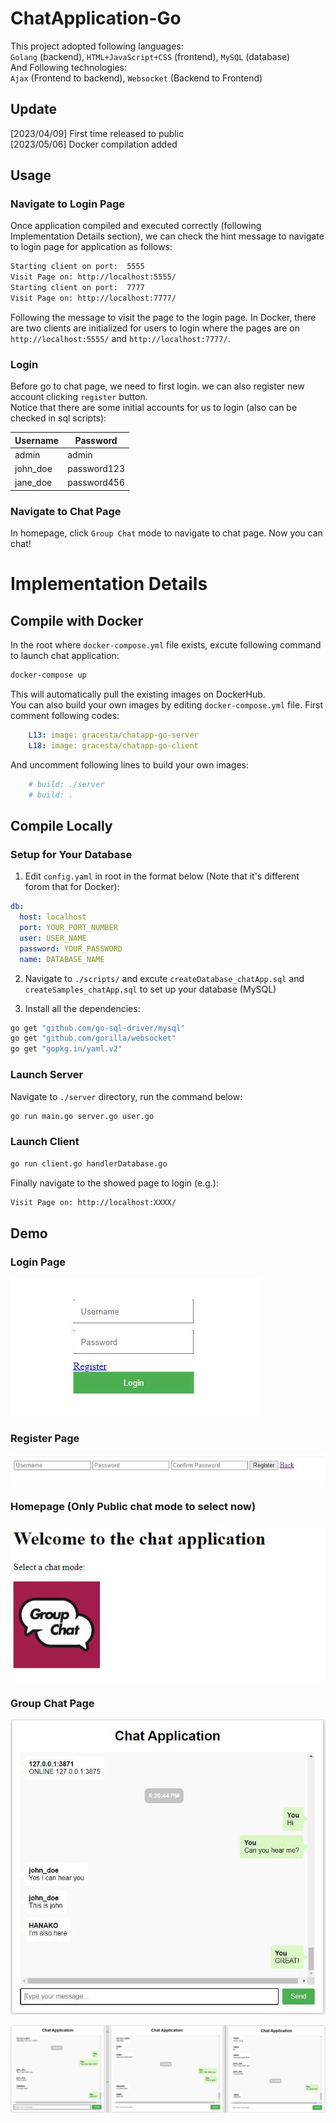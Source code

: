 ﻿# ChatApplication-Go
This project adopted following languages:<br>
`Golang` (backend), `HTML+JavaScript+CSS` (frontend), `MySQL` (database) <br>
And Following technologies:<br>
`Ajax` (Frontend to backend), `Websocket` (Backend to Frontend) <br>

## Update
[2023/04/09] First time released to public <br>
[2023/05/06] Docker compilation added

## Usage
### Navigate to Login Page
Once application compiled and executed correctly (following Implementation Details section), we can check the hint message to navigate to login page for application as follows:
```bash
Starting client on port:  5555
Visit Page on: http://localhost:5555/
Starting client on port:  7777
Visit Page on: http://localhost:7777/
```
Following the message to visit the page to the login page. In Docker, there are two clients are initialized for users to login where the pages are on `http://localhost:5555/` and `http://localhost:7777/`.
### Login
Before go to chat page, we need to first login. we can also register new account clicking `register` button.<br>
Notice that there are some initial accounts for us to login (also can be checked in sql scripts):

| Username  | Password 
| -------- | -------- 
| admin | admin 
| john_doe | password123 
| jane_doe | password456 

### Navigate to Chat Page
In homepage, click `Group Chat` mode to navigate to chat page. Now you can chat!
# Implementation Details
## Compile with Docker
In the root where `docker-compose.yml` file exists, excute following command to launch chat application:
```bash
docker-compose up 
```
This will automatically pull the existing images on DockerHub. <br>
You can also build your own images by editing `docker-compose.yml` file. First comment following codes:
```yaml
    L13: image: gracesta/chatapp-go-server
    L18: image: gracesta/chatapp-go-client
```
And uncomment following lines to build your own images:
```yaml
    # build: ./server
    # build: .
```
## Compile Locally
### Setup for Your Database
1. Edit `config.yaml` in root in the format below (Note that it's different forom that for Docker):
```yaml
db:
  host: localhost
  port: YOUR_PORT_NUMBER
  user: USER_NAME
  password: YOUR_PASSWORD
  name: DATABASE_NAME
```
2. Navigate to `./scripts/` and excute `createDatabase_chatApp.sql` and `createSamples_chatApp.sql` to set up your database (MySQL)

3. Install all the dependencies:
```bash
go get "github.com/go-sql-driver/mysql"
go get "github.com/gorilla/websocket"
go get "gopkg.in/yaml.v2"
```

### Launch Server
Navigate to `./server` directory, run the command below:
```bash
go run main.go server.go user.go
```
### Launch Client
```bash
go run client.go handlerDatabase.go
```

Finally navigate to the showed page to login (e.g.):
```bash
Visit Page on: http://localhost:XXXX/
```

## Demo

### Login Page
![Login](./imgs/login.jpg "Login")

### Register Page
![Register](./imgs/register.jpg "Register")

### Homepage (Only Public chat mode to select now)
![Homepage](./imgs/homePage.jpg "Homepage")

### Group Chat Page
![Chat Page](./imgs/chatSingle.jpg "Chat Page")

![Group Chat Page](./imgs/chat_demo.jpg "Group Chat Page")


